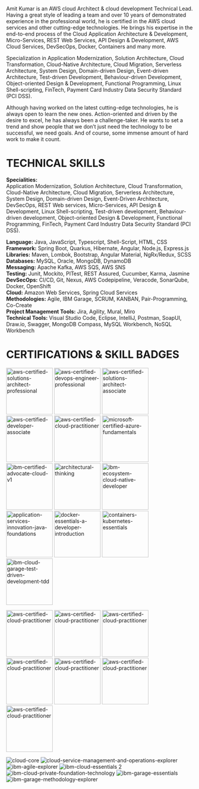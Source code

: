 Amit Kumar is an AWS cloud Architect & cloud development Technical Lead. Having a great style of leading a team and over 10 years of demonstrated experience in the professional world, he is certified in the AWS cloud services and other cutting-edge technologies. He brings his expertise in the end-to-end process of the Cloud Application Architecture & Development, Micro-Services, REST Web Services, API Design & Development, AWS Cloud Services, DevSecOps, Docker, Containers and many more.

Specialization in Application Modernization, Solution Architecture, Cloud Transformation, Cloud-Native Architecture, Cloud Migration, Serverless Architecture, System Design, Domain-driven Design, Event-driven Architecture, Test-driven Development, Behaviour-driven Development, Object-oriented Design & Development, Functional Programming, Linux Shell-scripting, FinTech, Payment Card Industry Data Security Standard (PCI DSS).

Although having worked on the latest cutting-edge technologies, he is always open to learn the new ones. Action-oriented and driven by the desire to excel, he has always been a challenge-taker. He wants to set a trend and show people that we don’t just need the technology to be successful, we need goals. And of course, some immense amount of hard work to make it count.

# TECHNICAL SKILLS
**Specialities:**  
Application Modernization, Solution Architecture, Cloud Transformation, Cloud-Native Architecture, Cloud Migration, Serverless Architecture, System Design, Domain-driven Design, Event-Driven Architecture, DevSecOps, REST Web services, Micro-Services, API Design & Development, Linux Shell-scripting, Test-driven development, Behaviour-driven development, Object-oriented Design & Development, Functional Programming, FinTech, Payment Card Industry Data Security Standard (PCI DSS).

**Language:**  Java, JavaScript, Typescript, Shell-Script, HTML, CSS  
**Framework:**  Spring Boot, Quarkus, Hibernate, Angular, Node.js, Express.js  
**Libraries:**  Maven, Lombok, Bootstrap, Angular Material, NgRx/Redux, SCSS  
**Databases:**  MySQL, Oracle, MongoDB, DynamoDB  
**Messaging:**  Apache Kafka, AWS SQS, AWS SNS  
**Testing:**  Junit, Mockito, PITest, REST Assured, Cucumber, Karma, Jasmine  
**DevSecOps:**  CI/CD, Git, Nexus, AWS Codepipeline, Veracode, SonarQube, Docker, OpenShift  
**Cloud:**  Amazon Web Services, Spring Cloud Services  
**Methodologies:**  Agile, IBM Garage, SCRUM, KANBAN, Pair-Programming, Co-Create  
**Project Management Tools:**  Jira, Agility, Mural, Miro  
**Technical Tools:**  Visual Studio Code, Eclipse, IntelliJ, Postman, SoapUI, Draw.io, Swagger, MongoDB Compass, MySQL Workbench, NoSQL Workbench

# CERTIFICATIONS & SKILL BADGES
[<img alt="aws-certified-solutions-architect-professional" src="https://user-images.githubusercontent.com/54850956/196749273-d189e3b0-1aa5-42c7-88ec-c78aa002d35a.png" height="125" width="125">](https://www.credly.com/badges/1a553df4-2078-4aca-b6c3-6f3c64efb348/public_url)
[<img alt="aws-certified-devops-engineer-professional" src="https://user-images.githubusercontent.com/54850956/196749266-79f2dbf5-96c9-49de-8b0b-9a0bbd37ea3f.png" height="125" width="125">](https://www.credly.com/badges/bb29330f-fa9b-4e4a-9f25-c8dc1abe8156/public_url)
[<img alt="aws-certified-solutions-architect-associate" src="https://user-images.githubusercontent.com/54850956/196749269-5d04b84b-e92d-487b-b05f-d3a9c0ba04eb.png" height="125" width="125">](https://www.credly.com/badges/b13074ab-029c-4bb2-bf24-dc0431a5dbb2/public_url)
[<img alt="aws-certified-developer-associate" src="https://user-images.githubusercontent.com/54850956/196749265-cc15f200-d441-496e-bd1a-782236e07620.png" height="125" width="125">](https://www.credly.com/badges/5ec2fd95-a3d9-4a35-b596-6422cb77e0fa/public_url)
[<img alt="aws-certified-cloud-practitioner" src="https://user-images.githubusercontent.com/54850956/196749257-c580043a-f781-412f-b7a8-60466d0b89b0.png" height="125" width="125">](https://www.credly.com/badges/2dd1176a-876b-43c0-a44b-ff5e796aac60/public_url)
[<img alt="microsoft-certified-azure-fundamentals" src="https://user-images.githubusercontent.com/54850956/196749330-3024892f-048f-48b3-b5d9-962af3b17a05.png" height="125" width="125">](https://www.credly.com/badges/abeaa994-ead8-49ea-b407-8882e81ba1e8/public_url)
[<img alt="ibm-certified-advocate-cloud-v1" src="https://user-images.githubusercontent.com/54850956/196749306-4b9e56e7-a53f-41ff-a78b-e0b6936b406c.png" height="125" width="125">](https://www.credly.com/badges/891b5287-99cb-4284-8bfd-3727d29236e7/public_url)
[<img alt="architectural-thinking" src="https://user-images.githubusercontent.com/54850956/196749339-8fa1e938-bed1-4c8b-993c-c9c84d285eea.png" height="125" width="125">](https://www.credly.com/badges/ca01803f-93a1-44ff-a084-88eba13bcdc3/public_url)
[<img alt="ibm-ecosystem-cloud-native-developer" src="https://user-images.githubusercontent.com/54850956/196749322-0543fab8-9127-43fd-aa77-992d53035fe1.png" height="125" width="125">](https://www.credly.com/badges/be0d1385-e8f0-45a9-b2d9-7458881b6f0a/public_url)
[<img alt="application-services-innovation-java-foundations" src="https://user-images.githubusercontent.com/54850956/196749334-f62e931e-fe70-4d6f-b5d2-08a579b138a4.png" height="125" width="125">](https://www.credly.com/badges/30749b22-153a-482c-a86f-c00f45e5d9bc/public_url)
[<img alt="docker-essentials-a-developer-introduction" src="https://user-images.githubusercontent.com/54850956/196749297-dcb21c79-47d6-46a1-97a4-c29acb5d0d3e.png" height="125" width="125">](https://www.credly.com/badges/7d14d9e6-fc8e-4c8b-8fb2-844653e0f85c/public_url)
[<img alt="containers-kubernetes-essentials" src="https://user-images.githubusercontent.com/54850956/196749291-264702e8-6f9f-47c5-92e6-d586655cf57f.png" height="125" width="125">](https://www.credly.com/badges/55873525-0b5e-492a-a36f-02d9f6d3aa04/public_url)
[<img alt="ibm-cloud-garage-test-driven-development-tdd" src="https://user-images.githubusercontent.com/54850956/196749313-ee22f50c-1da5-4dd7-8858-93cbcac4e39c.png" height="125" width="125">](https://www.credly.com/badges/6e8fec26-2cf0-4ced-ad75-22137e77765c/public_url)

[<img alt="aws-certified-cloud-practitioner" src="https://user-images.githubusercontent.com/54850956/196749257-c580043a-f781-412f-b7a8-60466d0b89b0.png" height="125" width="125">](https://www.credly.com/badges/1a553df4-2078-4aca-b6c3-6f3c64efb348/public_url)
[<img alt="aws-certified-cloud-practitioner" src="https://user-images.githubusercontent.com/54850956/196749257-c580043a-f781-412f-b7a8-60466d0b89b0.png" height="125" width="125">](https://www.credly.com/badges/1a553df4-2078-4aca-b6c3-6f3c64efb348/public_url)
[<img alt="aws-certified-cloud-practitioner" src="https://user-images.githubusercontent.com/54850956/196749257-c580043a-f781-412f-b7a8-60466d0b89b0.png" height="125" width="125">](https://www.credly.com/badges/1a553df4-2078-4aca-b6c3-6f3c64efb348/public_url)
[<img alt="aws-certified-cloud-practitioner" src="https://user-images.githubusercontent.com/54850956/196749257-c580043a-f781-412f-b7a8-60466d0b89b0.png" height="125" width="125">](https://www.credly.com/badges/1a553df4-2078-4aca-b6c3-6f3c64efb348/public_url)
[<img alt="aws-certified-cloud-practitioner" src="https://user-images.githubusercontent.com/54850956/196749257-c580043a-f781-412f-b7a8-60466d0b89b0.png" height="125" width="125">](https://www.credly.com/badges/1a553df4-2078-4aca-b6c3-6f3c64efb348/public_url)
[<img alt="aws-certified-cloud-practitioner" src="https://user-images.githubusercontent.com/54850956/196749257-c580043a-f781-412f-b7a8-60466d0b89b0.png" height="125" width="125">](https://www.credly.com/badges/1a553df4-2078-4aca-b6c3-6f3c64efb348/public_url)
[<img alt="aws-certified-cloud-practitioner" src="https://user-images.githubusercontent.com/54850956/196749257-c580043a-f781-412f-b7a8-60466d0b89b0.png" height="125" width="125">](https://www.credly.com/badges/1a553df4-2078-4aca-b6c3-6f3c64efb348/public_url)


![cloud-core](https://user-images.githubusercontent.com/54850956/196749278-832cabec-8925-47d7-993f-8bcd16b67a78.png)
![cloud-service-management-and-operations-explorer](https://user-images.githubusercontent.com/54850956/196749284-203ef265-eba1-4494-970c-2733feffad1b.png)
![ibm-agile-explorer](https://user-images.githubusercontent.com/54850956/196749303-ab69494a-da4b-4a99-bcfa-2489133c0b08.png)
![ibm-cloud-essentials 2](https://user-images.githubusercontent.com/54850956/196749309-f14ae235-032f-427b-a11a-c0a71dd001d8.png)
![ibm-cloud-private-foundation-technology](https://user-images.githubusercontent.com/54850956/196749318-d67e238c-ac63-4a91-a55c-af7c82e3e7a9.png)
![ibm-garage-essentials](https://user-images.githubusercontent.com/54850956/196749323-e8e86124-d806-425f-a99d-b3dccd1ad611.png)
![ibm-garage-methodology-explorer](https://user-images.githubusercontent.com/54850956/196749326-fa6d8046-9c19-40a6-8c4c-1365e847154c.png)
